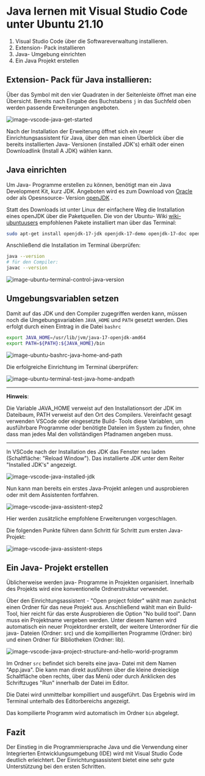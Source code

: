 # Java lernen mit Visual Studio Code unter Ubuntu 21.10

1. Visual Studio Code über die Softwareverwaltung installieren.
2. Extension- Pack installieren
3. Java- Umgebung einrichten
4. Ein Java Projekt erstellen



## Extension- Pack für Java installieren: 

Über das Symbol mit den vier Quadraten in der Seitenleiste öffnet man eine Übersicht. Bereits nach Eingabe des Buchstabens `j` in das Suchfeld oben werden passende Erweiterungen angeboten. 



![image-vscode-java-get-started](../assets/images/2021-11-07-ubuntu2110-vscode-java/image-20211107115646541.png)

Nach der Installation der Erweiterung öffnet sich ein neuer Einrichtungsassistent für Java, über den man einen Überblick über die bereits installierten Java- Versionen (installed JDK's) erhält oder einen Downloadlink (Install A JDK) wählen kann.

## Java einrichten

Um Java- Programme erstellen zu können, benötigt man ein Java Development Kit, kurz JDK. Angeboten wird es zum Download von [Oracle](https://www.oracle.com/java/technologies/downloads/) oder als Opesnsource- Version [openJDK](https://openjdk.java.net) .

 Statt des Downloads ist unter Linux der einfachere Weg die Installation eines openJDK über die Paketquellen. Die von der Ubuntu- Wiki [wiki-ubuntuusers](https://wiki.ubuntuusers.de/Java/Installation/OpenJDK/) empfohlenen Pakete installiert man über das Terminal:

```bash
sudo apt-get install openjdk-17-jdk openjdk-17-demo openjdk-17-doc openjdk-17-jre-headless openjdk-17-source 
```

Anschließend die Installation im Terminal überprüfen:

```bash
java --version
# für den Compiler:
javac --version
```

![image-ubuntu-terminal-control-java-version](/assets/images/2021-11-07-ubuntu2110-vscode-java/image-20211107123948012.png)



## Umgebungsvariablen setzen

Damit auf das JDK und den Compiler zugegriffen werden kann, müssen noch die Umgebungsvariablen `JAVA_HOME` und `PATH` gesetzt werden. Dies erfolgt durch einen Eintrag in die Datei `bashrc` 

```bash
export JAVA_HOME=/usr/lib/jvm/java-17-openjdk-amd64
export PATH=${PATH}:${JAVA_HOME}/bin
```

![image-ubuntu-bashrc-java-home-and-path](/assets/images/2021-11-07-ubuntu2110-vscode-java/image-20211107131733079.png)

Die erfolgreiche Einrichtung im Terminal überprüfen:

![image-ubuntu-terminal-test-java-home-andpath](/assets/images/2021-11-07-ubuntu2110-vscode-java/image-20211107131511013.png)

___

**Hinweis**:

Die Variable JAVA_HOME verweist auf den Installationsort der JDK im Dateibaum, PATH verweist auf den Ort des Compilers. Vereinfacht gesagt verwenden VSCode oder eingesetzte Build- Tools diese Variablen, um ausführbare Programme oder benötigte Dateien im System zu finden, ohne dass man jedes Mal den vollständigen Pfadnamen angeben muss.

___



In VSCode nach der Installation des JDK das Fenster neu laden (Schaltfläche: "Reload Window"). Das installierte JDK unter dem Reiter "Installed JDK's" angezeigt.

![image-vscode-java-installed-jdk](/assets/images/2021-11-07-ubuntu2110-vscode-java/image-20211107132543156.png)

Nun kann man bereits  ein erstes Java-Projekt anlegen und ausprobieren oder mit dem Assistenten fortfahren. 

![image-vscode-java-assistent-step2](/assets/images/2021-11-07-ubuntu2110-vscode-java/image-20211107134925973.png)

Hier werden zusätzliche empfohlene Erweiterungen vorgeschlagen.

Die folgenden Punkte führen dann Schritt für Schritt zum ersten Java-Projekt:

![image-vscode-java-assistent-steps](/assets/images/2021-11-07-ubuntu2110-vscode-java/image-20211107135224592.png)



## Ein Java- Projekt erstellen

Üblicherweise werden java- Programme in Projekten organisiert. Innerhalb des Projekts wird eine konventionelle Ordnerstruktur verwendet.

Über den Einrichtungsassistent - "Open project folder"  wählt man zunächst einen Ordner für das neue Projekt aus. Anschließend  wählt man ein Build-Tool, hier reicht für das erste Ausprobieren die Option "No build tool". Dann muss ein Projektname vergeben werden. Unter diesem Namen wird automatisch ein neuer Projektordner erstellt, der weitere Unterordner für die java- Dateien (Ordner: src) und die kompillierten Programme (Ordner: bin) und einen Ordner für Bibliotheken (Ordner: lib).



![image-vscode-java-project-structure-and-hello-world-programm](../assets/images/2021-11-07-ubuntu2110-vscode-java/image-20211108023443340.png)

Im Ordner `src` befindet sich bereits eine java- Datei mit dem Namen "App.java". Die kann man direkt ausführen über die kleine dreieckige Schaltfläche oben rechts, über das Menü oder durch Anklicken des Schriftzuges "Run" innerhalb der Datei im Editor.

Die Datei wird unmittelbar kompilliert und ausgeführt. Das Ergebnis wird im Terminal unterhalb des Editorbereichs angezeigt.

Das kompilierte Programm wird automatisch im Ordner `bin` abgelegt.

## Fazit

Der Einstieg in die Programmiersprache Java und die Verwendung einer Integrierten Entwicklungsumgebung (IDE)  wird mit Visual Studio Code deutlich erleichtert. Der Einrichtungsassistent bietet eine sehr gute Unterstützung bei den ersten Schritten. 